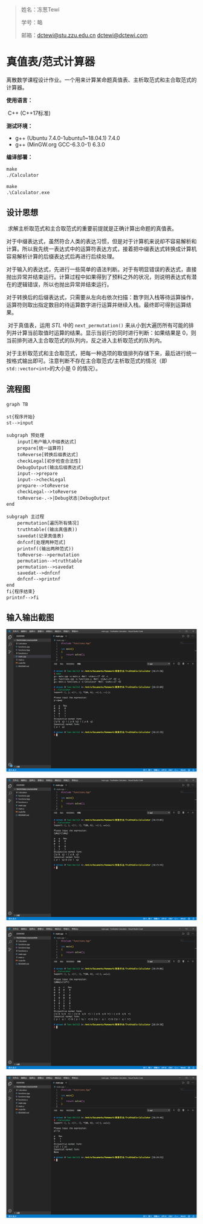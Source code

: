 >姓名：冻葱Tewi
>
>学号：略
>
>邮箱：dctewi@stu.zzu.edu.cn dctewi@dctewi.com

# 真值表/范式计算器

​	离散数学课程设计作业。一个用来计算某命题真值表、主析取范式和主合取范式的计算器。

**使用语言：**

​	C++ (C++17标准)

**测试环境：**

- g++ (Ubuntu 7.4.0-1ubuntu1~18.04.1) 7.4.0
- g++ (MinGW.org GCC-6.3.0-1) 6.3.0

**编译部署：**

```shell
make
./Calculator
```

```shell
make
.\Calculator.exe
```

## 设计思想

​	求解主析取范式和主合取范式的重要前提就是正确计算出命题的真值表。

​	对于中缀表达式，虽然符合人类的表达习惯，但是对于计算机来说却不容易解析和计算。所以我先统一表达式中的运算符表达方式，接着把中缀表达式转换成计算机容易解析计算的后缀表达式后再进行后续处理。

​	对于输入的表达式，先进行一些简单的语法判断。对于有明显错误的表达式，直接抛出异常并结束运行。计算过程中如果得到了预料之外的状况，则说明表达式有潜在的逻辑错误，所以也抛出异常并结束运行。

​	对于转换后的后缀表达式，只需要从左向右依次扫描：数字则入栈等待运算操作，运算符则取出指定数目的待运算数字进行运算并继续入栈。最终即可得到运算结果。

​	对于真值表，运用 $STL$ 中的 `next_permutation()` 来从小到大遍历所有可能的排列并计算当前取值时运算的结果。显示当前行的同时进行判断：如果结果是 0，则当前排列进入主合取范式的队列内，反之进入主析取范式的队列内。

​	对于主析取范式和主合取范式，把每一种选项的取值排列存储下来，最后进行统一按格式输出即可。注意判断不存在主合取范式/主析取范式的情况（即`std::vector<int>`的大小是 0 的情况）。

## 流程图

```mermaid
graph TB

st{程序开始}
st-->input

subgraph 预处理
	input[用户输入中缀表达式]
	prepare[统一运算符]
	toReverse[转换后缀表达式]
	checkLegal[初步检查合法性]
	DebugOutput(输出后缀表达式)
	input-->prepare
	input-->checkLegal
	prepare-->toReverse
	checkLegal-->toReverse
	toReverse-.->|Debug状态|DebugOutput
end

subgraph 主过程
    permutation[遍历所有情况]
    truthtable((输出真值表))
    savedat(记录真值表)
    dnfcnf[处理两种范式]
    printnf((输出两种范式))
    toReverse-->permutation
    permutation-->truthtable
    permutation-->savedat
    savedat-->dnfcnf
    dnfcnf-->printnf
end
fi{程序结束}
printnf-->fi
```

## 输入输出截图

![](./screenshots/1.png)

![](./screenshots/2.png)

![](./screenshots/3.png)

![](./screenshots/4.png)
